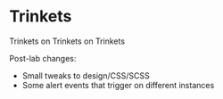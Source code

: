 # Trinkets
Trinkets on Trinkets on Trinkets

Post-lab changes: 
- Small tweaks to design/CSS/SCSS
- Some alert events that trigger on different instances
